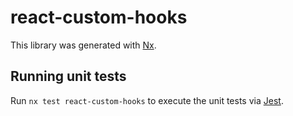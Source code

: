 # react-custom-hooks

This library was generated with [Nx](https://nx.dev).

## Running unit tests

Run `nx test react-custom-hooks` to execute the unit tests via [Jest](https://jestjs.io).
